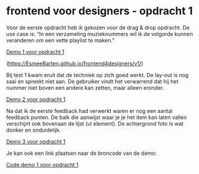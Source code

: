 # frontend voor designers - opdracht 1
Voor de eerste opdracht heb ik gekozen voor de drag & drop opdracht.
De use case is: “In een verzameling muzieknummers wil ik de volgorde kunnen veranderen om een vette playlist te maken.”


[Demo 1 voor opdracht 1](https://koopreynders.github.io/frontendvoordesigners/opdracht1/v1/)

(https://EsmeeBarten.github.io/frontend4designers/v1/)

Bij test 1 kwam eruit dat de techniek op zich goed werkt.
De lay-out is nog saai en spreekt niet aan.
De gebruiker vindt het verwarrend dat hij het nummer niet boven een andere kan zetten, maar alleen eronder.

[Demo 2 voor opdracht 1](https://koopreynders.github.io/frontendvoordesigners/opdracht1/v2/)

Na dat ik de eerste feedback had verwerkt waren er nog een aantal feedback punten.
De balk die aanwijst waar je je het item kan laten vallen verschijnt ook bovenaan de lijst (ul element).
De achtergrond foto is wat donker en onduidelijk.

[Demo 3 voor opdracht 1](https://koopreynders.github.io/frontendvoordesigners/opdracht1/v3/)


Je kan ook een link plaatsen naar de broncode van de demo:

[Code demo 1 voor opdracht 1]( https://stackoverflow.com/questions/44415228/list-sorting-with-html5-dragndrop-drop-above-or-below-depending-on-mouse)
